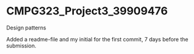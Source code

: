 # CMPG323_Project3_39909476
Design patterns

Added a readme-file and my initial for the first commit, 7 days before the submission.
